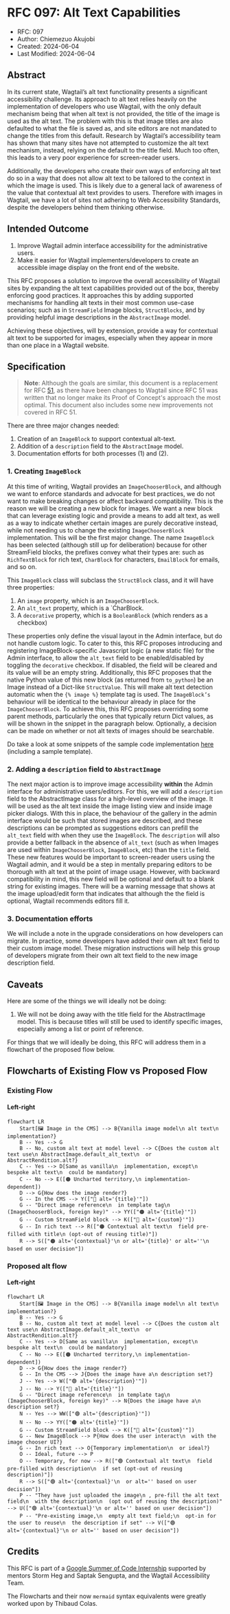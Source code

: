 # RFC 097: Alt Text Capabilities

* RFC: 097
* Author: Chiemezuo Akujobi
* Created: 2024-06-04
* Last Modified: 2024-06-04

## Abstract

In its current state, Wagtail’s alt text functionality presents a significant accessibility challenge. Its approach to alt text relies heavily on the implementation of developers who use Wagtail, with the only default mechanism being that when alt text is not provided, the title of the image is used as the alt text. The problem with this is that image titles are also defaulted to what the file is saved as, and site editors are not mandated to change the titles from this default. Research by Wagtail’s accessibility team has shown that many sites have not attempted to customize the alt text mechanism, instead, relying on the default to the title field. Much too often, this leads to a very poor experience for screen-reader users.

Additionally, the developers who create their own ways of enforcing alt text do so in a way that does not allow alt text to be tailored to the context in which the image is used. This is likely due to a general lack of awareness of the value that contextual alt text provides to users. Therefore with images in Wagtail, we have a lot of sites not adhering to Web Accessibility Standards, despite the developers behind them thinking otherwise.

## Intended Outcome

1. Improve Wagtail admin interface accessibility for the administrative users.
2. Make it easier for Wagtail implementers/developers to create an accessible image display on the front end of the website.

This RFC proposes a solution to improve the overall accessibility of Wagtail sites by expanding the alt text capabilities provided out of the box, thereby enforcing good practices. It approaches this by adding supported mechanisms for handling alt texts in their most common use-case scenarios; such as in `StreamField` Image blocks, `StructBlocks`, and by providing helpful image descriptions in the `AbstractImage` model.

Achieving these objectives, will by extension, provide a way for contextual alt text to be supported for images, especially when they appear in more than one place in a Wagtail website.


## Specification
> **Note**: Although the goals are similar, this document is a replacement for RFC [51](https://github.com/wagtail/rfcs/pull/51), as there have been changes to Wagtail since RFC 51 was written that no longer make its Proof of Concept's approach the most optimal. This document also includes some new improvements not covered in RFC 51.

There are three major changes needed:
1. Creation of an `ImageBlock` to support contextual alt-text.
2. Addition of a `description` field to the `AbstractImage` model.
3. Documentation efforts for both processes (1) and (2).

### 1. Creating `ImageBlock`
At this time of writing, Wagtail provides an `ImageChooserBlock`, and although we want to enforce standards and advocate for best practices, we do not want to make breaking changes or affect backward compatibility. This is the reason we will be creating a new block for images. 
We want a new block that can leverage existing logic and provide a means to add alt text, as well as a way to indicate whether certain images are purely decorative instead, while not needing us to change the existing `ImageChooserBlock` implementation. This will be the first major change. The name `ImageBlock` has been selected (although still up for deliberation) because for other StreamField blocks, the prefixes convey what their types are: such as `RichTextBlock` for rich text, `CharBlock` for characters, `EmailBlock` for emails, and so on. 

This `ImageBlock` class will subclass the `StructBlock` class, and it will have three properties:
1. An `image` property, which is an `ImageChooserBlock`.
2. An `alt_text` property, which is a `CharBlock.
3. A `decorative` property, which is a `BooleanBlock` (which renders as a checkbox)

These properties only define the visual layout in the Admin interface, but do not handle custom logic. To cater to this, this RFC proposes introducing and registering ImageBlock-specific Javascript logic (a new static file) for the Admin interface, to allow the `alt_text` field to be enabled/disabled by toggling the `decorative` checkbox. If disabled, the field will be cleared and its value will be an empty string. Additionally, this RFC proposes that the native Python value of this new block (as returned from `to_python`) be an Image instead of a Dict-like `StructValue`. This will make alt text detection automatic when the `{% image %}` template tag is used. The `ImageBlock’s` behaviour will be identical to the behaviour already in place for the `ImageChooserBlock`. To achieve this, this RFC proposes overriding some parent methods, particularly the ones that typically return Dict values, as will be shown in the snippet in the paragraph below. Optionally, a decision can be made on whether or not alt texts of images should be searchable.

Do take a look at some snippets of the sample code implementation [here](https://github.com/wagtail/wagtail/pull/11791/files) (including a sample template).


### 2.  Adding a `description` field to `AbstractImage`

The next major action is to improve image accessibility **within** the Admin interface for administrative users/editors. For this, we will add a `description` field to the AbstractImage class for a high-level overview of the image. It will be used as the alt text inside the image listing view and inside image picker dialogs. With this in place, the behaviour of the gallery in the admin interface would be such that stored images are described, and these descriptions can be prompted as suggestions editors can prefill the `alt_text` field with when they use the `ImageBlock`. The `description` will also provide a better fallback in the absence of `alt_text` (such as when Images are used within `ImageChooserBlock`, `ImageBlock`, etc) than the `title` field. These new features would be important to screen-reader users using the Wagtail admin, and it would be a step in mentally preparing editors to be thorough with alt text at the point of image usage. However, with backward compatibility in mind, this new field will be optional and default to a blank string for existing images. There will be a warning message that shows at the image upload/edit form that indicates that although the the field is optional, Wagtail recommends editors fill it. 

### 3. Documentation efforts
We will include a note in the upgrade considerations on how developers can migrate. In practice, some developers have added their own alt text field to their custom image model. These migration instructions will help this group of developers migrate from their own alt text field to the new image description field.


## Caveats

Here are some of the things we will ideally not be doing:
1. We will not be doing away with the title field for the AbstractImage model. This is because titles will still be used to identify specific images, especially among a list or point of reference.

For things that we will ideally be doing, this RFC will address them in a flowchart of the proposed flow below.

## Flowcharts of Existing Flow vs Proposed Flow

### Existing Flow

#### Left-right

```mermaid
flowchart LR
    Start[🖼️ Image in the CMS] --> B{Vanilla image model\n alt text\n implementation?}
    B -- Yes --> G
    B -- No, custom alt text at model level --> C{Does the custom alt text use\n AbstractImage.default_alt_text\n  or AbstractRendition.alt?}
    C -- Yes --> D[Same as vanilla\n  implementation, except\n  bespoke alt text\n  could be mandatory]
    C -- No --> E([🟠 Uncharted territory,\n implementation-dependent])
    D --> G{How does the image render?}
    G -- In the CMS --> Y(["🔵 alt='{title}'"])
    G -- "Direct image reference\n  in template tag\n (ImageChooserBlock, foreign key)" --> YY(["🟠 alt='{title}'"])
    G -- Custom StreamField block --> K(["🔵 alt='{custom}'"])
    G -- In rich text --> R(["🟠 Contextual alt text\n  field pre-filled with title\n (opt-out of reusing title)"])
    R --> S(["🟠 alt='{contextual}'\n or alt='{title}' or alt=''\n based on user decision"])
```

### Proposed alt flow

#### Left-right

```mermaid
flowchart LR
    Start[🖼️ Image in the CMS] --> B{Vanilla image model\n alt text\n implementation?}
    B -- Yes --> G
    B -- No, custom alt text at model level --> C{Does the custom alt text use\n AbstractImage.default_alt_text\n  or AbstractRendition.alt?}
    C -- Yes --> D[Same as vanilla\n  implementation, except\n  bespoke alt text\n  could be mandatory]
    C -- No --> E([🟠 Uncharted territory,\n implementation-dependent])
    D --> G{How does the image render?}
    G -- In the CMS --> J{Does the image have a\n description set?}
    J -- Yes --> W(["🟢 alt='{description}'"])
    J -- No --> Y(["🔵 alt='{title}'"])
    G -- "Direct image reference\n  in template tag\n (ImageChooserBlock, foreign key)" --> N{Does the image have a\n description set?}
    N -- Yes --> WW(["🟢 alt='{description}'"])
    N -- No --> YY(["🟠 alt='{title}'"])
    G -- Custom StreamField block --> K(["🔵 alt='{custom}'"])
    G -- New ImageBlock --> P{How does the user interact\n  with the image chooser UI?}
    G -- In rich text --> O{Temporary implementation\n  or ideal?}
    O -- Ideal, future --> P
    O -- Temporary, for now --> R(["🟢 Contextual alt text\n  field pre-filled with description\n  if set (opt-out of reusing description)"])
    R --> S(["🟢 alt='{contextual}'\n  or alt='' based on user decision"])
    P -- "They have just uploaded the image\n , pre-fill the alt text field\n  with the description\n  (opt out of reusing the description)" --> U(["🟢 alt='{contextual}'\n or alt='' based on user decision"])
    P -- "Pre-existing image,\n  empty alt text field;\n  opt-in for the user to reuse\n  the description if set" --> V(["🟢 alt='{contextual}'\n or alt='' based on user decision"])
```

## Credits

This RFC is part of a [Google Summer of Code Internship](https://github.com/wagtail/gsoc/blob/main/project-ideas.md#alt-text-capabilities) supported by mentors Storm Heg and Saptak Sengupta, and the Wagtail Accessibility Team.

The Flowcharts and their now `mermaid` syntax equivalents were greatly worked upon by Thibaud Colas.